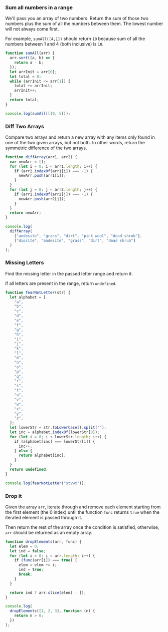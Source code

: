 ### Sum all numbers in a range

We'll pass you an array of two numbers. Return the sum of those two numbers plus the sum of all the numbers between them. The lowest number will not always come first.

For example, `sumAll([4,1])` should return `10` because sum of all the numbers between 1 and 4 (both inclusive) is `10`.

```javascript
function sumAll(arr) {
  arr.sort((a, b) => {
    return a - b;
  });
  let arrInit = arr[0];
  let total = 0;
  while (arrInit <= arr[1]) {
    total += arrInit;
    arrInit++;
  }
  return total;
}

console.log(sumAll([10, 5]));
```

### Diff Two Arrays

Compare two arrays and return a new array with any items only found in one of the two given arrays, but not both. In other words, return the symmetric difference of the two arrays.

```javascript
function diffArray(arr1, arr2) {
  var newArr = [];
  for (let i = 0; i < arr1.length; i++) {
    if (arr2.indexOf(arr1[i]) === -1) {
      newArr.push(arr1[i]);
    }
  }
  for (let j = 0; j < arr2.length; j++) {
    if (arr1.indexOf(arr2[j]) === -1) {
      newArr.push(arr2[j]);
    }
  }
  return newArr;
}

console.log(
  diffArray(
    ["andesite", "grass", "dirt", "pink wool", "dead shrub"],
    ["diorite", "andesite", "grass", "dirt", "dead shrub"]
  )
);
```

### Missing Letters

Find the missing letter in the passed letter range and return it.

If all letters are present in the range, return `undefined`.

```javascript
function fearNotLetter(str) {
  let alphabet = [
    "a",
    "b",
    "c",
    "d",
    "e",
    "f",
    "g",
    "h",
    "i",
    "j",
    "k",
    "l",
    "m",
    "n",
    "o",
    "p",
    "q",
    "r",
    "s",
    "t",
    "u",
    "v",
    "w",
    "x",
    "y",
    "z",
  ];
  let lowerStr = str.toLowerCase().split("");
  let inc = alphabet.indexOf(lowerStr[0]);
  for (let i = 0; i < lowerStr.length; i++) {
    if (alphabet[inc] === lowerStr[i]) {
      inc++;
    } else {
      return alphabet[inc];
    }
  }
  return undefined;
}

console.log(fearNotLetter("stvwx"));
```

### Drop it

Given the array `arr`, iterate through and remove each element starting from the first element (the 0 index) until the function `func` returns `true` when the iterated element is passed through it.

Then return the rest of the array once the condition is satisfied, otherwise, `arr` should be returned as an empty array.

```javascript
function dropElements(arr, func) {
  let elem = 0;
  let ind = false;
  for (let i = 0; i < arr.length; i++) {
    if (func(arr[i]) === true) {
      elem = elem += i;
      ind = true;
      break;
    }
  }

  return ind ? arr.slice(elem) : [];
}

console.log(
  dropElements([1, 2, 3], function (n) {
    return n > 0;
  })
);
```
